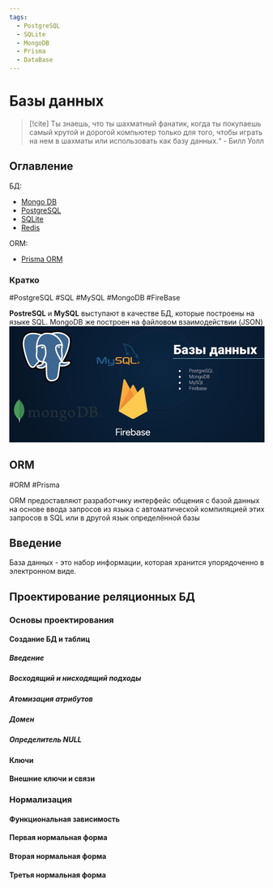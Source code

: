 ```yaml
---
tags:
  - PostgreSQL
  - SQLite
  - MongoDB
  - Prisma
  - DataBase
---
```


# Базы данных

>[!cite] Ты знаешь, что ты шахматный фанатик, когда ты покупаешь самый крутой и дорогой компьютер только для того, чтобы играть на нем в шахматы или использовать как базу данных.“ - Билл Уолл

## Оглавление

БД: 
- [Mongo DB](Mongo%20DB.md)
- [PostgreSQL](PostgreSQL.md)
- [SQLite](SQLite.md)
- [Redis](Redis.md)

ORM:
- [Prisma ORM](Prisma%20ORM.md)

### Кратко


#PostgreSQL #SQL #MySQL #MongoDB #FireBase

**PostreSQL** и **MySQL** выступают в качестве БД, которые построены на языке SQL. MongoDB же построен на файловом взаимодействии (JSON)
![](../_png/ee7a155b3569e54e25026818df742fd0.png)
## ORM

#ORM #Prisma 

ORM предоставляют разработчику интерфейс общения с базой данных на основе ввода запросов из языка с автоматической компиляцией этих запросов в SQL или в другой язык определённой базы 



## Введение

База данных - это набор информации, которая хранится упорядоченно в электронном виде.

## Проектирование реляционных БД


### Основы проектирования


#### Создание БД и таблиц
##### Введение
##### Восходящий и нисходящий подходы
##### Атомизация атрибутов
##### Домен
##### Определитель NULL


#### Ключи


#### Внешние ключи и связи


### Нормализация

#### Функциональная зависимость

#### Первая нормальная форма

#### Вторая нормальная форма

#### Третья нормальная форма

